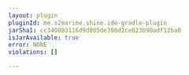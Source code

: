 ```yaml
---
layout: plugin
pluginId: me.s2marine.shine.ide-gradle-plugin
jarSha1: cc340883116d9d805de398d2ce023b90adf12ba0
isJarAvailable: true
error: NONE
violations: []

---
```

